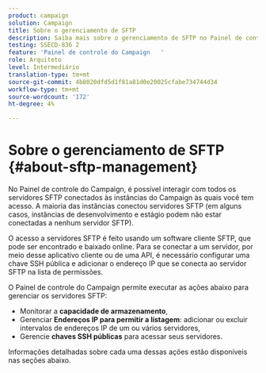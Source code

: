 ```yaml
---
product: campaign
solution: Campaign
title: Sobre o gerenciamento de SFTP
description: Saiba mais sobre o gerenciamento de SFTP no Painel de controle do Campaign
testing: SSECD-836 2
feature: 'Painel de controle do Campaign   '
role: Arquiteto
level: Intermediário
translation-type: tm+mt
source-git-commit: 4b8020dfd5d1f81a81d0e20025cfabe734744d34
workflow-type: tm+mt
source-wordcount: '172'
ht-degree: 4%

---
```



# Sobre o gerenciamento de SFTP {#about-sftp-management}

No Painel de controle do Campaign, é possível interagir com todos os servidores SFTP conectados às instâncias do Campaign às quais você tem acesso. A maioria das instâncias conectou servidores SFTP (em alguns casos, instâncias de desenvolvimento e estágio podem não estar conectadas a nenhum servidor SFTP).

O acesso a servidores SFTP é feito usando um software cliente SFTP, que pode ser encontrado e baixado online. Para se conectar a um servidor, por meio desse aplicativo cliente ou de uma API, é necessário configurar uma chave SSH pública e adicionar o endereço IP que se conecta ao servidor SFTP na lista de permissões.

O Painel de controle do Campaign permite executar as ações abaixo para gerenciar os servidores SFTP:

* Monitorar a **capacidade de armazenamento**,
* Gerenciar **Endereços IP para permitir a listagem**: adicionar ou excluir intervalos de endereços IP de um ou vários servidores,
* Gerencie **chaves SSH públicas** para acessar seus servidores.

Informações detalhadas sobre cada uma dessas ações estão disponíveis nas seções abaixo.
